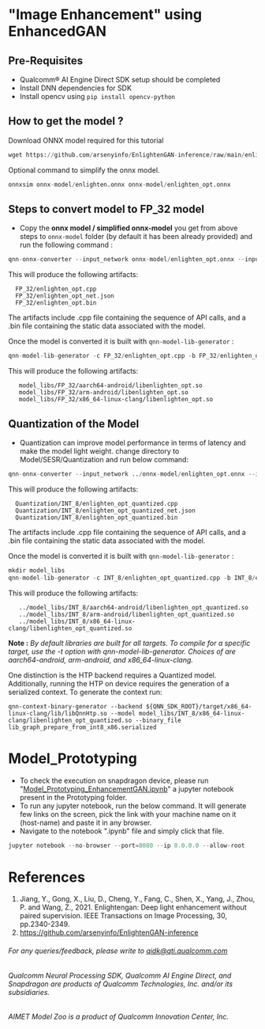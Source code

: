 # "Image Enhancement" using EnhancedGAN

## Pre-Requisites 

- Qualcomm® AI Engine Direct SDK setup should be completed
- Install DNN dependencies for SDK
- Install opencv using ```pip install opencv-python```

## How to get the model ? 

Download ONNX model required for this tutorial

```python
wget https://github.com/arsenyinfo/EnlightenGAN-inference/raw/main/enlighten_inference/enlighten.onnx -P onnx-model/
```

Optional command to simplify the onnx model.
```python
onnxsim onnx-model/enlighten.onnx onnx-model/enlighten_opt.onnx
```

## Steps to convert model to FP_32 model
- Copy the **onnx model / simplified onnx-model** you get from above steps to ```onnx-model``` folder (by default it has been already provided) and run the following command :
```python
qnn-onnx-converter --input_network onnx-model/enlighten_opt.onnx --input_dim input 1,3,240,320 --out_node output --output_path FP_32/enlighten_opt.cpp
```
This will produce the following artifacts:
  ```
    FP_32/enlighten_opt.cpp 
    FP_32/enlighten_opt_net.json
    FP_32/enlighten_opt.bin
  ```
The artifacts include .cpp file containing the sequence of API calls, and a .bin file containing the static data associated with the model.
   
Once the model is converted it is built with ``` qnn-model-lib-generator ``` :
```python
qnn-model-lib-generator -c FP_32/enlighten_opt.cpp -b FP_32/enlighten_opt.bin -o model_libs/FP_32
```   
This will produce the following artifacts:

```
   model_libs/FP_32/aarch64-android/libenlighten_opt.so
   model_libs/FP_32/arm-android/libenlighten_opt.so
   model_libs/FP_32/x86_64-linux-clang/libenlighten_opt.so
```

## Quantization of the Model
- Quantization can improve model performance in terms of latency and make the model light weight. 
change directory to Model/SESR/Quantization and run below command:
```python
qnn-onnx-converter --input_network ../onnx-model/enlighten_opt.onnx --input_dim input 1,3,240,320 --out_node output --output_path INT_8/enlighten_opt_quantized.cpp --input_list list.txt
```
This will produce the following artifacts:
  ```
    Quantization/INT_8/enlighten_opt_quantized.cpp
    Quantization/INT_8/enlighten_opt_quantized_net.json
    Quantization/INT_8/enlighten_opt_quantized.bin
  ```
The artifacts include .cpp file containing the sequence of API calls, and a .bin file containing the static data associated with the model.
   
Once the model is converted it is built with ``` qnn-model-lib-generator ``` :
```python
mkdir model_libs
qnn-model-lib-generator -c INT_8/enlighten_opt_quantized.cpp -b INT_8/enlighten_opt_quantized.bin -o ../model_libs/INT_8/
```   
This will produce the following artifacts:

```
   ../model_libs/INT_8/aarch64-android/libenlighten_opt_quantized.so
   ../model_libs/INT_8/arm-android/libenlighten_opt_quantized.so
   ../model_libs/INT_8/x86_64-linux-clang/libenlighten_opt_quantized.so
```
**Note :** _By default libraries are built for all targets. To compile for a specific target, use the -t <target> option with qnn-model-lib-generator. Choices of <target> are aarch64-android, arm-android, and x86_64-linux-clang._

One distinction is the HTP backend requires a Quantized model. Additionally, running the HTP on device requires the generation of a serialized context. To generate the context run:
```
qnn-context-binary-generator --backend ${QNN_SDK_ROOT}/target/x86_64-linux-clang/lib/libQnnHtp.so --model model_libs/INT_8/x86_64-linux-clang/libenlighten_opt_quantized.so --binary_file lib_graph_prepare_from_int8_x86.serialized
```
   
# Model_Prototyping
- To check the execution on snapdragon device, please run "[Model_Prototyping_EnhancementGAN.ipynb](Prototyping/Model_Prototyping_EnhancementGAN.ipynb)" a jupyter notebook present in the Prototyping folder.
- To run any jupyter notebook, run the below command. It will generate few links on the screen, pick the link with your machine name on it (host-name) and paste it in any browser.
- Navigate to the notebook ".ipynb" file and simply click that file.
```python
jupyter notebook --no-browser --port=8080 --ip 0.0.0.0 --allow-root
```

# References
  1. Jiang, Y., Gong, X., Liu, D., Cheng, Y., Fang, C., Shen, X., Yang, J., Zhou, P. and Wang, Z., 2021. Enlightengan: Deep light enhancement without paired supervision. IEEE Transactions on Image Processing, 30, pp.2340-2349.
  2. https://github.com/arsenyinfo/EnlightenGAN-inference

###### *For any queries/feedback, please write to qidk@qti.qualcomm.com*
###### *Qualcomm Neural Processing SDK, Qualcomm AI Engine Direct, and Snapdragon are products of Qualcomm Technologies, Inc. and/or its subsidiaries.*
###### *AIMET Model Zoo is a product of Qualcomm Innovation Center, Inc.*
